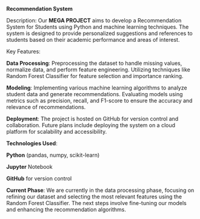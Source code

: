 **Recommendation System**

Description:
Our **MEGA PROJECT** aims to develop a Recommendation System for Students using Python and machine learning techniques. 
The system is designed to provide personalized suggestions and references to students based on their academic performance and areas of interest.

Key Features: 

**Data Processing**:
Preprocessing the dataset to handle missing values, normalize data, and perform feature engineering.
Utilizing techniques like Random Forest Classifier for feature selection and importance ranking.

**Modeling**:
Implementing various machine learning algorithms to analyze student data and generate recommendations.
Evaluating models using metrics such as precision, recall, and F1-score to ensure the accuracy and relevance of recommendations.

**Deployment**:
The project is hosted on GitHub for version control and collaboration.
Future plans include deploying the system on a cloud platform for scalability and accessibility.

**Technologies Used**:

**Python** (pandas, numpy, scikit-learn)

**Jupyter** Notebook

**GitHub** for version control

**Current Phase**: 
We are currently in the data processing phase, focusing on refining our dataset and selecting the most relevant features using the Random Forest Classifier. 
The next steps involve fine-tuning our models and enhancing the recommendation algorithms.
